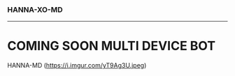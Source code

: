 ### HANNA-XO-MD
********************
# COMING SOON MULTI DEVICE BOT


HANNA-MD (https://i.imgur.com/yT9Ag3U.jpeg)
